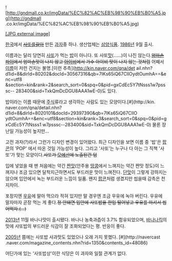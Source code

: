 ![http://gndmall.co.kr/imgData/%EC%82%AC%EB%98%90%EB%B0%A5.jpg](http://gndmall
.co.kr/imgData/%EC%82%AC%EB%98%90%EB%B0%A5.jpg)

[[JPG external
image]](http://gndmall.co.kr/imgData/%EC%82%AC%EB%98%90%EB%B0%A5.jpg)

  
[한국](%ED%95%9C%EA%B5%AD.md)에서 <del>[사또를갈아](%EA%B3%B5%EB%B0%80%EB%A0%88.md)</del> 만든
[과자](%EA%B3%BC%EC%9E%90.md)중 하나. 생산업체는
[삼양식품](%EC%82%BC%EC%96%91%EC%8B%9D%ED%92%88.md).
[1986년](1986%EB%85%84.md) 9월 출시.

이름과는 달리 당연히 [사또](%EC%82%AC%EB%98%90.md)가 먹는 [밥](%EB%B0%A5.md)이 아니다. 또
사또[맛](%EB%A7%9B.md)(……)이 나진 않는다.<del>[엄마손파이](%EC%97%84%EB%A7%88%EC%86%90%20%ED%8C%8C%EC%9D%B4.md)에서 엄마손맛이 나지 않고
[아이비](%EC%95%84%EC%9D%B4%EB%B9%84.md)에서 가수 아이비 맛이 나지 않는 것처럼</del> 어째서
[이름](%EC%9D%B4%EB%A6%84.md)이 저런 건지는 불명.[이런 추측](http://kin.naver.com/qna/det
ail.nhn?d1id=8&dirId=80202&docId=30567316&qb=7IKs65iQ67ClIOydtOumhA==&enc=utf8
&section=kin&rank=2&search_sort=0&spq=0&pid=gxCdEc5Y7tNsss1w7psssc--
283400&sid=TxkQmDcDGU8AAA1wE-0)도 있다.

밥이라는 이름 때문에 [주식](%EC%A3%BC%EC%8B%9D.md)류라고 생각하는 사람도 있는 모양이다.[#](http://kin.
naver.com/qna/detail.nhn?d1id=8&dirId=8020101&docId=29397390&qb=7IKs65iQ67ClIO
ydtOumhA==&enc=utf8&section=kin&rank=3&search_sort=0&spq=0&pid=gxCdEc5Y7tNsss1
w7psssc--283400&sid=TxkQmDcDGU8AAA1wE-0) 물론 장난일 가능성이 높지만...

고전 과자(?)라서 그런가 디자인 변경이 있어왔다. 최근 디자인을 보면 이름 중 '밥'은
[팝콘](%ED%8C%9D%EC%BD%98.md)의 'POP' 에서 따온 것일 가능성이 높다. 그리고 '사또'는 누구나 다 아는 그
직책 '사또'가 맞는 모양이다.<del>사또가 [모에선](%EB%AA%A8%EC%97%90%EC%84%A0.md)에 노출된건
덤</del>

입에 넣었을 때 맨 처음에는 약간 [짠맛](%EC%A7%A0%EB%A7%9B.md)(안주용
[땅콩](%EB%95%85%EC%BD%A9.md)에서 느껴지는 약간 짠맛 정도)이 느껴지나 조금 있으면 달착지근하면서도 부드러운 맛이
느껴진다. [단맛](%EB%8B%A8%EB%A7%9B.md)이 그렇게 강하지는 않으며 입안에서 녹는 부드러운 느낌이 일품. 왠지
[팝콘](%ED%8C%9D%EC%BD%98.md)처럼 생겼지만 씹을때 감촉은 천지차이.

포장지엔 [우유](%EC%9A%B0%EC%9C%A0.md)에 말아 먹으라 적혀 있지만 말 경우엔 조금 우유에 녹아 버린다. 우유에
말자마자 곧장 먹는 게 좋다.<del>정 안돼면 입안에 사또밥을 한입 털어넣고 우유를 마셔서 씹어먹자.(...)</del>

[2013년](2013%EB%85%84.md) 11월 바나나맛이 출시됐다. 바나나 농축과즙이 3.7% 함유되었으며,
[바나나킥](%EB%B0%94%EB%82%98%EB%82%98%ED%82%A5.md)의 맛에 사또밥의 부드러운 식감이 잘 조화되었다는
평. 반응이 좋다.

[2005년](2005%EB%85%84.md) 쯤에는 사또밥 사과맛도 있었으나 오래 가지 못했다. [#](http://navercast
.naver.com/magazine_contents.nhn?rid=1350&contents_id=48086)

어딘가에 있는 '사또밥상'이란 식당은 이 과자와 일절 관계가 없다.

